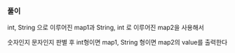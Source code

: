 ### 풀이

int, String 으로 이루어진 map1과
String, int 로 이루어진 map2을 사용해서

숫자인지 문자인지 판별 후 int형이면 map1, String 형이면 map2의 value를 출력한다